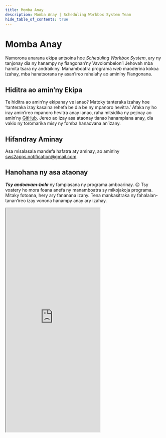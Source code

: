```yaml
---
title: Momba Anay
description: Momba Anay | Scheduling Workbox System Team
hide_table_of_contents: true
---
```


# Momba Anay

Namorona anarana ekipa antsoina hoe _Scheduling Workbox System_, ary ny tanjonay dia ny hanampy ny fiangonan’ny Vavolombelon’i Jehovah mba hamita tsara ny andraikiny. Manamboatra programa _web_ maoderina kokoa izahay, mba hanatsorana ny asan’ireo rahalahy ao amin’ny Fiangonana.

## Hiditra ao amin’ny Ekipa

Te hiditra ao amin’ny ekipanay ve ianao? Matoky tanteraka izahay hoe ‘tanteraka izay kasaina rehefa be dia be ny mpanoro hevitra.’ Afaka ny ho iray amin’ireo mpanoro hevitra anay ianao, raha mitsidika ny pejinay ao amin’ny [GitHub](https://github.com/sws2apps). Jereo ao izay asa ataonay tianao hanampiana anay, dia vakio ny toromarika misy ny fomba hanaovana an’izany.

## Hifandray Aminay

Asa misalasala mandefa hafatra aty aminay, ao amin’ny sws2apps.notification@gmail.com.

## Hanohana ny asa ataonay

***Tsy andoavam-bola*** ny fampiasana ny programa amboarinay. 😉 Tsy voatery ho mora foana anefa ny manamboatra sy mikojakoja programa. Mitaky fotoana, hery ary fananana izany. Tena mankasitraka ny fahalalan-tanan’ireo izay vonona hanampy anay ary izahay.

<iframe id='kofiframe' src='https://ko-fi.com/sws2apps/?hidefeed=true&widget=true&embed=true&preview=true' height='712' title='sws2apps' style={{border: 'none', width: '100%', padding: '4px', background: '#f9f9f9'}}></iframe>